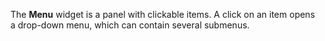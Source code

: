 The **Menu** widget is&nbsp;a&nbsp;panel with clickable items. A&nbsp;click on&nbsp;an&nbsp;item opens a&nbsp;drop-down menu, which can contain several submenus.